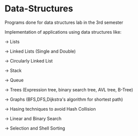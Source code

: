 # Data-Structures
Programs done for data structures lab in the 3rd semester

Implementation of applications using data structures like:

-> Lists

-> Linked Lists (Single and Double)

-> Circularly Linked List

-> Stack

-> Queue

-> Trees (Expression tree, binary search tree, AVL tree, B-Tree)

-> Graphs (BFS,DFS,Dijkstra's algorithm for shortest path)

-> Hasing techniques to avoid Hash Collision

-> Linear and Binary Search

-> Selection and Shell Sorting
